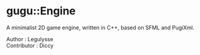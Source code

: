 # gugu::Engine

A minimalist 2D game engine, written in C++, based on SFML and PugiXml.

Author : Legulysse  
Contributor : Diccy
